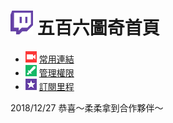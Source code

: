 # ![](Glitch_Purple_RGB.png) 五百六圖奇首頁
+ ![](Broadcasters.png) [常用連結](常用連結.md)
+ ![](Moderator.png) [管理權限](管理權限.md)
+ ![](subscriptions.png) [訂閱里程](訂閱里程.md)

2018/12/27 恭喜～柔柔拿到合作夥伴～
